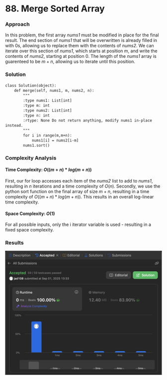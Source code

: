 # 88. Merge Sorted Array

### Approach
In this problem, the first array *nums1* must be modified in place for the final result. The end section of *nums1* that will be overwritten is already filled in with 0s, allowing us to replace them with the contents of *nums2*. We can iterate over this section of *nums1*, which starts at position m, and write the contents of *nums2*, starting at position 0. The length of the *nums1* array is guarenteed to be $m+n$, allowing us to iterate until this position. 

### Solution
```
class Solution(object):
    def merge(self, nums1, m, nums2, n):
        """
        :type nums1: List[int]
        :type m: int
        :type nums2: List[int]
        :type n: int
        :rtype: None Do not return anything, modify nums1 in-place instead.
        """
        for i in range(m,m+n):
            nums1[i] = nums2[i-m]
        nums1.sort()
```

### Complexity Analysis
#### Time Complexity: $O((m+n) * log(m+n))$
First, our for loop accesses each item of the *nums2* list to add to *nums1*, resulting in $n$ iterations and a time complexity of $O(n)$. Secondly, we use the python sort function on the final array of size $m+n$, resulting in a time complexity of $O((m+n) * log(m+n))$. This results in an overall log-linear time complexity.

#### Space Complexity: $O(1)$
For all possible inputs, only the i iterator variable is used - resulting in a fixed space complexity. 

### Results

![screenshot](/array_string/easy/88_merge_sorted_array/88_merge_sorted_array.png)
